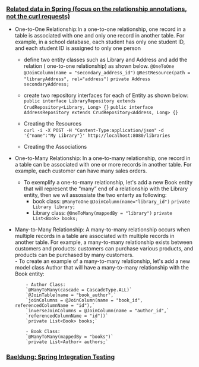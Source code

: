 ###   [Related data in Spring (focus on the relationship annotations, not the curl requests)](https://www.baeldung.com/spring-data-rest-relationships)
- One-to-One Relationship:In a one-to-one relationship, one record in a table is associated with one and only one record in another table. For example, in a school database, each student has only one student ID, and each student ID is assigned to only one person 
  
     - define two entity classes such as Library and Address  and add the relation ( one-to-one relationship) as shown below.
       `@OneToOne`
       `@JoinColumn(name = "secondary_address_id")`
       `@RestResource(path = "libraryAddress", rel="address")`
       `private Address secondaryAddress;`
       
     - create two repository interfaces for each of Entity as shown below:
      `public interface LibraryRepository extends CrudRepository<Library, Long> {}`
      `public interface AddressRepository extends CrudRepository<Address, Long> {}`
     - Creating the Resources  
       `curl -i -X POST -H "Content-Type:application/json"`
       `-d '{"name":"My Library"}' http://localhost:8080/libraries`
    - Creating the Associations
- One-to-Many Relationship: In a one-to-many relationship, one record in a table can be associated with one or more records in another table. For example, each customer can have many sales orders.    
     - To exemplify a one-to-many relationship, let's add a new Book entity that will represent the “many” end of a relationship with the Library entity, then we wil assossiate the two enterty as following: 
          - book class: 
            `@ManyToOne`
            `@JoinColumn(name="library_id")`
            `private Library library;`
          - Library class:
            `@OneToMany(mappedBy = "library")`
            `private List<Book> books;`
- Many-to-Many Relationship: A many-to-many relationship occurs when multiple records in a table are associated with multiple records in another table. For example, a many-to-many relationship exists between customers and products: customers can purchase various products, and products can be purchased by many customers.            
      - To create an example of a many-to-many relationship, let's add a new model class Author that will have a many-to-many relationship with the Book entity:
          
          - Author Class: 
          `@ManyToMany(cascade = CascadeType.ALL)`
          `@JoinTable(name = "book_author",`
          `joinColumns = @JoinColumn(name = "book_id", referencedColumnName = "id"),`
          `inverseJoinColumns = @JoinColumn(name = "author_id",`
          `referencedColumnName = "id"))`
          `private List<Book> books;`
  
          - Book Class: 
          `@ManyToMany(mappedBy = "books")`
          `private List<Author> authors;`
### [Baeldung: Spring Integration Testing](https://www.baeldung.com/integration-testing-in-spring)
